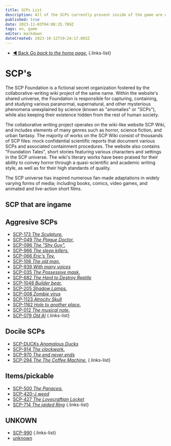 ```yaml
---
title: SCPs List
description: All of the SCPs currently present inside of the game are on this page.
published: true
date: 2023-11-03T04:08:35.709Z
tags: en, game
editor: markdown
dateCreated: 2023-10-12T19:24:17.893Z
---
```


- [:arrow_backward: Back *Go back to the home page.*](/en/home#single-playerco-op)
{.links-list}
# SCP's


The SCP Foundation is a fictional secret organization fostered by the collaborative-writing wiki project of the same name. Within the website's shared universe, the Foundation is responsible for capturing, containing, and studying various paranormal, supernatural, and other mysterious phenomena unexplained by science (known as "anomalies" or "SCPs"), while also keeping their existence hidden from the rest of human society.

The collaborative writing project operates on the wiki-like website SCP Wiki, and includes elements of many genres such as horror, science fiction, and urban fantasy. The majority of works on the SCP Wiki consist of thousands of SCP files: mock confidential scientific reports that document various SCPs and associated containment procedures. The website also contains "Foundation Tales", short stories featuring various characters and settings in the SCP universe. The wiki's literary works have been praised for their ability to convey horror through a quasi-scientific and academic writing style, as well as for their high standards of quality.

The SCP universe has inspired numerous fan-made adaptations in widely varying forms of media; including books, comics, video games, and animated and live-action short films.
## SCP that are ingame
## Aggresive SCPs
- [SCP-173 *The Sculpture.* ](/en/game/scps/173)
- [SCP-049 *The Plague Doctor.* ](/en/game/scps/049)
- [ SCP-096 *The "Shy Guy".* ](/en/game/scps/096)
- [SCP-966 *The sleep killers.*](/en/game/scps/966)
- [SCP-066 *Eric's Toy.*](/en/game/scps/066)
- [SCP-106 *The old man.* ](/en/game/scps/106)
- [SCP-939 *With many voices*](/en/game/scps/939)
- [SCP-035 *The Possessive mask.*](/en/game/scps/035)
- [SCP-682 *The Hard to Destroy Reptile*](/en/game/scps/682)
- [SCP-1048 *Builder bear.*](/en/game/scps/1048)
-  [SCP-205 *Shadow Lamps.*](/en/game/scps/205)
- [SCP-008 *Zombie virus*](/en/game/scps/008)
- [SCP-1123 *Atrocity Skull*](/en/game/scps/1123)
- [SCP-1162 *Hole to another place.*](/en/game/scps/1162)
- [SCP-012 *The musical note*.](/en/game/scps/012)
- [SCP-079 *Old AI*](/en/game/scps/079)
{.links-list}
## Docile SCPs
- [SCP-DUCKs *Anomalous Ducks*](/en/game/scps/ducks)
- [SCP-914 *The clockwork.*](/en/game/scps/914)
- [SCP-970 *The end never ends*](/en/game/scps/970)
- [SCP-294 *The The Coffee Machine.*](/en/game/scps/294)
{.links-list}
## Items/pickable
- [SCP-500 *The Panacea.*](/en/game/scps/500)
- [SCP-420-J *weed*](/en/game/scps/420-j)
- [SCP-427  *The Lovecraftian Locket*](/en/game/scps/427)
- [SCP-714 *The jaided Ring*](/en/game/scps/714)
{.links-list}
## UNKOWN
- [SCP-990](/en/game/scps/990)
{.links-list}
- [unknown](https://wiki.scpcbm.com/en/README)
